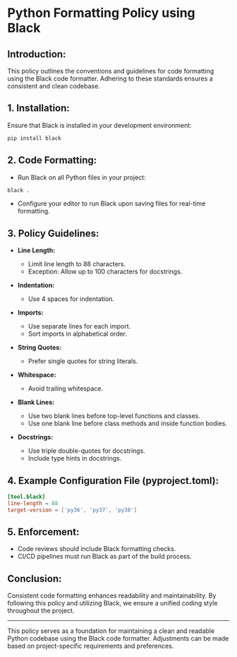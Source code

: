 # Python Formatting Policy using Black

## Introduction:

This policy outlines the conventions and guidelines for code formatting using the Black code formatter. Adhering to these standards ensures a consistent and clean codebase.

## 1. Installation:

Ensure that Black is installed in your development environment:

```bash
pip install black
```

## 2. Code Formatting:

- Run Black on all Python files in your project:

```bash
black .
```

- Configure your editor to run Black upon saving files for real-time formatting.

## 3. Policy Guidelines:

- **Line Length:**
  - Limit line length to 88 characters.
  - Exception: Allow up to 100 characters for docstrings.

- **Indentation:**
  - Use 4 spaces for indentation.

- **Imports:**
  - Use separate lines for each import.
  - Sort imports in alphabetical order.

- **String Quotes:**
  - Prefer single quotes for string literals.

- **Whitespace:**
  - Avoid trailing whitespace.

- **Blank Lines:**
  - Use two blank lines before top-level functions and classes.
  - Use one blank line before class methods and inside function bodies.

- **Docstrings:**
  - Use triple double-quotes for docstrings.
  - Include type hints in docstrings.

## 4. Example Configuration File (pyproject.toml):

```toml
[tool.black]
line-length = 88
target-version = ['py36', 'py37', 'py38']
```

## 5. Enforcement:

- Code reviews should include Black formatting checks.
- CI/CD pipelines must run Black as part of the build process.

## Conclusion:

Consistent code formatting enhances readability and maintainability. By following this policy and utilizing Black, we ensure a unified coding style throughout the project.

---

This policy serves as a foundation for maintaining a clean and readable Python codebase using the Black code formatter. Adjustments can be made based on project-specific requirements and preferences.